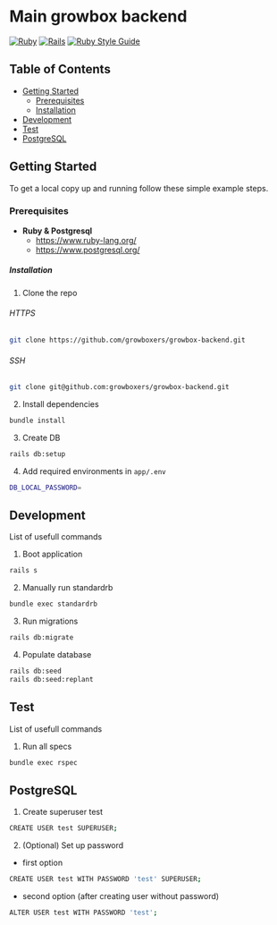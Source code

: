 # Main growbox backend
[![Ruby](https://img.shields.io/badge/ruby-3.2.0-brightgreen.svg)](https://www.ruby-lang.org/en/news/2022/12/25/ruby-3-2-0-released/)
[![Rails](https://img.shields.io/badge/rails-7.0.4-brightgreen.svg)](https://rubygems.org/gems/rails/versions/7.0.4)
[![Ruby Style Guide](https://img.shields.io/badge/code_style-standard-brightgreen.svg)](https://github.com/testdouble/standard)

<!-- TABLE OF CONTENTS -->
## Table of Contents
* [Getting Started](#getting-started)
  * [Prerequisites](#prerequisites)
  * [Installation](#installation)
* [Development](#development)
* [Test](#test)
* [PostgreSQL](#postgresql)

<!-- GETTING STARTED -->
## Getting Started
To get a local copy up and running follow these simple example steps.

<!-- PREREQUISITES -->
### Prerequisites
- **Ruby & Postgresql**
  - https://www.ruby-lang.org/
  - https://www.postgresql.org/

<!-- INSTALLATION -->
##### Installation
1. Clone the repo

###### HTTPS

```sh
git clone https://github.com/growboxers/growbox-backend.git 
```

###### SSH

```sh
git clone git@github.com:growboxers/growbox-backend.git
```

2. Install dependencies
```sh
bundle install
```
3. Create DB
```sh
rails db:setup
```
4. Add required environments in `app/.env`
```sh
DB_LOCAL_PASSWORD=
```

<!-- DEVELOPMENT -->
## Development
List of usefull commands
1. Boot application
```sh
rails s
```
2. Manually run standardrb
```sh
bundle exec standardrb
```
3. Run migrations
```sh
rails db:migrate
```
4. Populate database
```sh
rails db:seed
rails db:seed:replant
```

<!-- TEST -->
## Test
List of usefull commands
1. Run all specs
```sh
bundle exec rspec
```

<!-- POSTGRESQL -->
## PostgreSQL
1. Create superuser test
```sh
CREATE USER test SUPERUSER;
```
2. (Optional) Set up password
  - first option
  
```sh
CREATE USER test WITH PASSWORD 'test' SUPERUSER;
```

  - second option (after creating user without password)

```sh
ALTER USER test WITH PASSWORD 'test';
```


